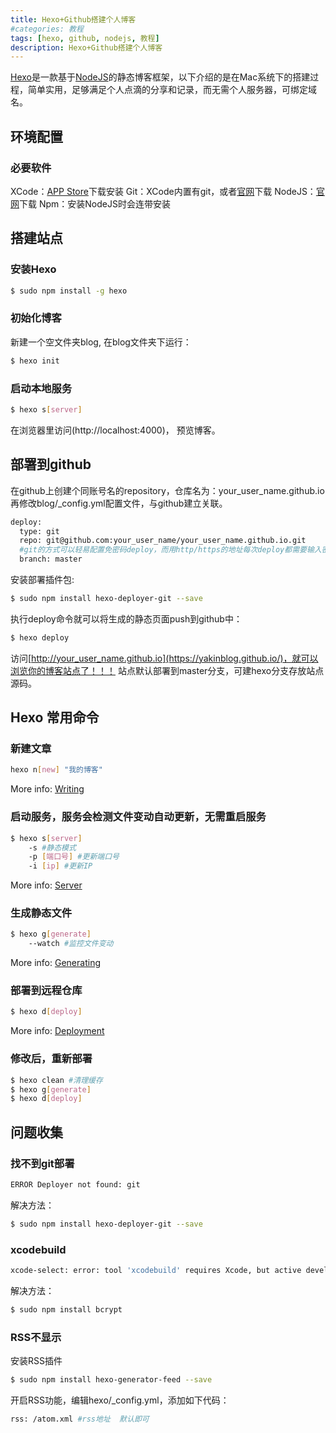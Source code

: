 ```yaml
---
title: Hexo+Github搭建个人博客
#categories: 教程
tags: [hexo, github, nodejs, 教程] 
description: Hexo+Github搭建个人博客
---
```

[Hexo](https://hexo.io/)是一款基于[NodeJS](https://nodejs.org)的静态博客框架，以下介绍的是在Mac系统下的搭建过程，简单实用，足够满足个人点滴的分享和记录，而无需个人服务器，可绑定域名。

## 环境配置

### 必要软件

XCode：[APP Store](https://developer.apple.com/xcode/)下载安装
Git：XCode内置有git，或者[官网](https://git-scm.com/downloads)下载
NodeJS：[官网](https://nodejs.org)下载
Npm：安装NodeJS时会连带安装

## 搭建站点

### 安装Hexo

``` bash
$ sudo npm install -g hexo
```

<!-- more -->

### 初始化博客

新建一个空文件夹blog, 在blog文件夹下运行：

``` bash
$ hexo init
```

### 启动本地服务

``` bash
$ hexo s[server]
```

在浏览器里访问(http://localhost:4000)， 预览博客。

## 部署到github

在github上创建个同账号名的repository，仓库名为：your_user_name.github.io
再修改blog/_config.yml配置文件，与github建立关联。

``` bash
deploy:
  type: git
  repo: git@github.com:your_user_name/your_user_name.github.io.git
  #git的方式可以轻易配置免密码deploy，而用http/https的地址每次deploy都需要输入密码
  branch: master
```

安装部署插件包:

``` bash
$ sudo npm install hexo-deployer-git --save
```

执行deploy命令就可以将生成的静态页面push到github中：

``` bash
$ hexo deploy
```

访问[http://your_user_name.github.io](https://yakinblog.github.io/)，就可以浏览你的博客站点了！！！
站点默认部署到master分支，可建hexo分支存放站点源码。

## Hexo 常用命令

### 新建文章

``` bash
hexo n[new] "我的博客" 
```

More info: [Writing](https://hexo.io/docs/writing.html)

### 启动服务，服务会检测文件变动自动更新，无需重启服务

``` bash
$ hexo s[server]
	-s #静态模式
	-p [端口号] #更新端口号
	-i [ip] #更新IP
```

More info: [Server](https://hexo.io/docs/server.html)

### 生成静态文件

``` bash
$ hexo g[generate]
	--watch #监控文件变动
```

More info: [Generating](https://hexo.io/docs/generating.html)

### 部署到远程仓库

``` bash
$ hexo d[deploy]
```

More info: [Deployment](https://hexo.io/docs/deployment.html)

### 修改后，重新部署

``` bash
$ hexo clean #清理缓存
$ hexo g[generate]
$ hexo d[deploy]
```

## 问题收集

### 找不到git部署

``` bash
ERROR Deployer not found: git
```

解决方法：

``` bash
$ sudo npm install hexo-deployer-git --save
```

### xcodebuild

``` bash
xcode-select: error: tool 'xcodebuild' requires Xcode, but active developer directory '/Library/Developer/CommandLineTools' is a command line tools instance
```

解决方法：

``` bash
$ sudo npm install bcrypt
```

### RSS不显示

安装RSS插件

``` bash
$ sudo npm install hexo-generator-feed --save
```

开启RSS功能，编辑hexo/_config.yml，添加如下代码：

``` bash
rss: /atom.xml #rss地址  默认即可
```
